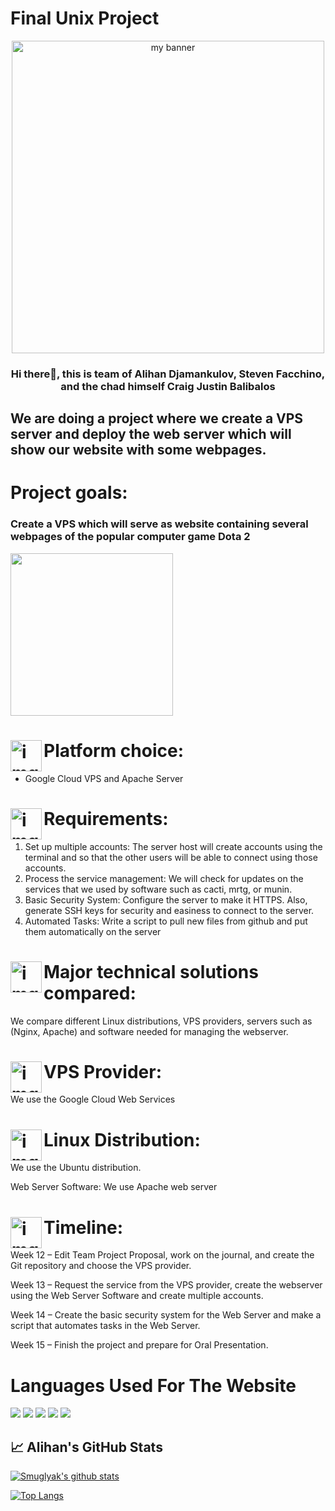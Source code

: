 # Final Unix Project

<p align="center">
<img height="500" src="https://images.unsplash.com/photo-1531297484001-80022131f5a1?ixlib=rb-1.2.1&ixid=MnwxMjA3fDB8MHxzZWFyY2h8MXx8d2ViJTIwd2FsbHBhcGVyfGVufDB8fDB8fA%3D%3D&w=1000&q=80" alt="my banner"></p>

<h3 style="text-align:center;">Hi there👋, this is team of Alihan Djamankulov, 
Steven Facchino, and the chad himself Craig Justin Balibalos</h3>

<h2>We are doing a project where we create a VPS server and deploy the web server which will show our website with some webpages. </h2>


# Project goals:
### Create a VPS which will serve as website containing several webpages of the popular computer game Dota 2

<img src="https://raw.githubusercontent.com/Smuglyak/Unix-project/main/images/dota2.gif" height="260px">

# <img align="left" src="https://raw.githubusercontent.com/Smuglyak/Unix-project/main/images/settings.png" alt="img" width="50px"/> Platform choice:
- Google Cloud VPS and Apache Server

# <img align="left" src="https://raw.githubusercontent.com/Smuglyak/Unix-project/main/images/to-do-list.png" alt="img" width="50px"/> Requirements:

1. Set up multiple accounts: The server host will create accounts using the terminal and so that the other users will be able to connect using those accounts.
1. Process the service management: We will check for updates on the services that we
   used by software such as cacti, mrtg, or munin.
1. Basic Security System: Configure the server to make it HTTPS. Also, generate SSH keys for security and easiness to connect to the server.
1. Automated Tasks: Write a script to pull new files from github and put them automatically on the server

# <img align="left" src="https://raw.githubusercontent.com/Smuglyak/Unix-project/main/images/compare.png" alt="img" width="50px"/> Major technical solutions compared:

We compare different Linux distributions, VPS providers, servers such as (Nginx,
Apache) and software needed for managing the webserver.

# <img align="left" src="https://raw.githubusercontent.com/Smuglyak/Unix-project/main/images/vps.png" alt="img" width="50px"/> VPS Provider: 
We use the Google Cloud Web Services

# <img align="left" src="https://raw.githubusercontent.com/Smuglyak/Unix-project/main/images/linux.png" alt="img" width="50px"/> Linux Distribution: 
We use the Ubuntu distribution.

Web Server Software: We use Apache web server

# <img align="left" src="https://raw.githubusercontent.com/Smuglyak/Unix-project/main/images/schedule.png" alt="img" width="50px"/> Timeline:

Week 12 – Edit Team Project Proposal, work on the journal, and create the Git repository and choose the VPS provider.

Week 13 – Request the service from the VPS provider, create the webserver using the Web
Server Software and create multiple accounts.

Week 14 – Create the basic security system for the Web Server and make a script that
automates tasks in the Web Server.

Week 15 – Finish the project and prepare for Oral Presentation.

# Languages Used For The Website

![](https://img.shields.io/badge/Code-JavaScript-informational?style=flat&logo=JavaScript&color=F7DF1E)
![](https://img.shields.io/badge/Code-HTML5-informational?style=flat&logo=HTML5&color=E34F26)
![](https://img.shields.io/badge/Style-CSS3-informational?style=flat&logo=CSS3&color=1572B6)
![](https://img.shields.io/badge/Tools-Git-informational?style=flat&logo=Git&color=F05032)
![](https://img.shields.io/badge/Tools-GitHub-informational?style=flat&logo=GitHub&color=181717)

## 📈 Alihan's GitHub Stats

[![Smuglyak's github stats](https://github-readme-stats.vercel.app/api?username=Smuglyak)](https://github.com/yushi1007)

[![Top Langs](https://github-readme-stats.vercel.app/api/top-langs/?username=Smuglyak&layout=compact)](https://github.com/Smuglyak)